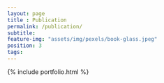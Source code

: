 ```yaml
---
layout: page
title : Publication
permalink: /publication/
subtitle:
feature-img: "assets/img/pexels/book-glass.jpeg"
position: 3
tags:
---
```


{% include portfolio.html %}
